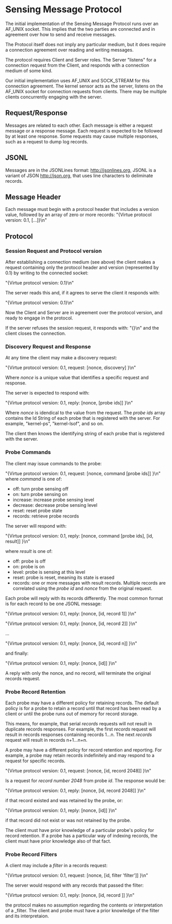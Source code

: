 # Sensing Message Protocol

The initial implementation of the Sensing Message Protocol runs over an AF_UNIX socket. This implies that the two parties are connected and in agreement over how to send and receive messages.

The Protocol itself does not imply any particular medium, but it does require a connection agreement over reading and writing messages.

The protocol requires Client and Server roles. The Server "listens" for a connection request from the Client, and responds with a connection medium of some kind.

Our initial implementation uses AF_UNIX and SOCK_STREAM for this connection agreement. The kernel sensor acts as the server, listens on the AF_UNIX socket for connection requests from clients. There may be multiple clients concurrently engaging with the server.


## Request/Response

Messages are related to each other. Each message is either a request message or a response message. Each request is expected to be followed by at least one response. Some requests may cause multiple responses, such as a request to dump log records.

## JSONL
Messages are in the JSONLines format: http://jsonlines.org, JSONL is a variant of JSON http://json.org, that uses line characters to deliminate records.

## Message Header
Each message must begin with a protocol header that includes a version value, followed by an array of zero or more records:
"{Virtue protocol version: 0.1, [...]}\n"

## Protocol

### Session Request and Protocol version
After establishing a connection medium (see above) the client makes a request containing only the protocol header and version (represented by 0.1) by writing to the connected socket:

"{Virtue protocol version: 0.1}\n"

The server reads this and, if it agrees to serve the client it responds with:

"{Virtue protocol version: 0.1}\n"

Now the Client and Server are in agreement over the protocol version, and ready to engage in the protocol.

If the server refuses the session request, it responds with:
"{}\n" and the client closes the connection.

### Discovery Request and Response
At any time the client may make a discovery request:

"{Virtue protocol version: 0.1, request: [nonce, discovery] }\n"

Where _nonce_ is a unique value that identifies a specific request and response.

The server is expected to respond with:

"{Virtue protocol version: 0.1, reply: [nonce, [probe ids]] }\n"

Where _nonce_ is idendical to the value from the request. The _probe ids_ array contains the Id String of each probe that is registered with the server. For example, "kernel-ps", "kernel-lsof", and so on.

The client then knows the identifying string of each probe that is registered with the server.

### Probe Commands
The client may issue commands to the probe:

"{Virtue protocol version: 0.1, request: [nonce, command [probe ids]] }\n"
where _command_ is one of:

* off: turn probe sensing off
* on: turn probe sensing on
* increase: increase probe sensing level
* decrease: decrease probe sensing level
* reset: reset probe state
* records: retrieve probe records


The server will respond with:

"{Virtue protocol version: 0.1, reply: [nonce, command [probe ids], [id, result]] }\n"

where _result_ is one of:

* off: probe is off
* on: probe is on
* level: probe is sensing at this level
* reset: probe is reset, meaning its state is erased
* records: one or more messages with result records. Multiple records are correlated using the _probe id_ and _nonce_ from the original request.

Each probe will reply with its records differently. The most common format is for each record to be one JSONL message:

"{Virtue protocol version: 0.1, reply: [nonce, [id, record 1]] }\n"

"{Virtue protocol version: 0.1, reply: [nonce, [id, record 2]] }\n"

...

"{Virtue protocol version: 0.1, reply: [nonce, [id, record n]] }\n"

and finally:

"{Virtue protocol version: 0.1, reply: [nonce, [id]] }\n"

A reply with only the nonce, and no record, will terminate the original records request.


### Probe Record Retention

Each probe may have a different policy for retaining records. The default policy is for a probe to retain a record until that record has been read by a client or until the probe runs out of memory for record storage.

This means, for example, that serial _records_ requests will not result in duplicate records responses. For example, the first _records_ request will result in records responses containing records 1...n. The next _records_ request will result in records n+1...n+n.

A probe may have a different policy for record retention and reporting. For example, a probe may retain records indefinitely and may respond to a request for specific records.

"{Virtue protocol version: 0.1, request: [nonce, [id, record 2048]] }\n"

Is a request for _record number 2048_ from probe _id_. The response would be:

"{Virtue protocol version: 0.1, reply: [nonce, [id, record 2048]] }\n"

if that record existed and was retained by the probe, or:

"{Virtue protocol version: 0.1, reply: [nonce, [id]] }\n"

if that record did not exist or was not retained by the probe.

The client must have prior knowledge of a particular probe's policy for record retention. If a probe has a particular way of indexing records, the client must have prior knowledge also of that fact.

### Probe Record Filters

A client may include a _filter_ in a records request:

"{Virtue protocol version: 0.1, request: [nonce, [id, filter 'filter']] }\n"

The server would respond with any records that passed the filter:

"{Virtue protocol version: 0.1, reply: [nonce, [id, record ]] }\n"

the protocol makes no assumption regarding the contents or interpretation of a _filter. The client and probe must have a prior knowledge of the filter and its interpretaion.
